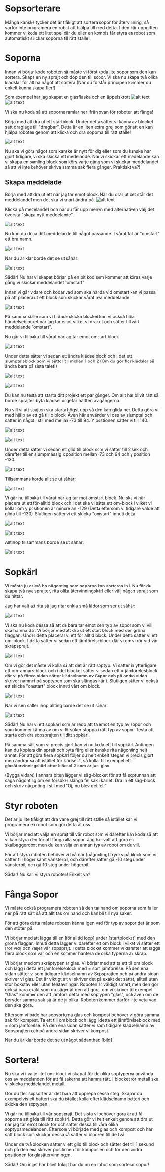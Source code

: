 # Sopsorterare 

Många kanske tycker det är tråkigt att sortera sopor för återvinning, så varför inte programera en robot att hjälpa till med detta. I den här uppgiften kommer vi koda ett litet spel där du eller en kompis får styra en robot som automatiskt skickar soporna till rätt ställe!

# Soporna
Innan vi börjar kode roboten så måste vi först koda lite sopor som den kan sortera. Skapa en ny sprajt och döp den till sopor. Vi ska nu skapa två olika klädslar för att ha något att sortera (När du förstår principen kommer du enkelt kunna skapa fler!)

Som exempel har jag skapat en glasflaska och en äppelskrott 
![alt text](https://github.com/Kodcentrum/Scratchuppgifter-v3/blob/feature_sopsorterare/Robot_sopsorterare/soptypGlas.PNG)
![alt text](https://github.com/Kodcentrum/Scratchuppgifter-v3/blob/feature_sopsorterare/Robot_sopsorterare/soptypKompost.PNG)

Vi ska nu koda så att soporna ramlar ner ifrån ovan för roboten att fånga! 

Börja med att dra ut ett startblock. Under detta sätter vi känna av blocket sätt dragläge till "dragbar". Detta är en liten extra grej som gör att en kan hjälpa roboten genom att klicka och dra soporna till rätt ställe!

![alt text](https://github.com/Kodcentrum/Scratchuppgifter-v3/blob/feature_sopsorterare/Robot_sopsorterare/draglageDragbar.PNG)

Nu ska vi göra något som kanske är nytt för dig eller som du kanske har gjort tidigare, vi ska skicka ett medelande. När vi skickar ett medelande kan vi skapa en samling block som körs varje gång som vi skickar meddelandet så att vi inte behöver skriva samma sak flera gånger. Praktiskt va?! 

## Skapa meddelade

Börja med att dra ut ett när jag tar emot block. När du drar ut det står det meddelande1 men det ska vi snart ändra på.
![alt text](https://github.com/Kodcentrum/Scratchuppgifter-v3/blob/feature_sopsorterare/Robot_sopsorterare/narJagTarMotMeddelande.PNG)

Klicka på medelande1 och när du får upp menyn med alternativen välj det översta "skapa nytt meddelande". 

![alt text](https://github.com/Kodcentrum/Scratchuppgifter-v3/blob/feature_sopsorterare/Robot_sopsorterare/narJagTarMotNyttMeddelande.PNG)

Nu kan du döpa ditt meddelande till något passande. I vårat fall är "omstart" ett bra namn. 

![alt text](https://github.com/Kodcentrum/Scratchuppgifter-v3/blob/feature_sopsorterare/Robot_sopsorterare/SkapaBorjaOm.PNG)

När du är klar borde det se ut såhär:

![alt text](https://github.com/Kodcentrum/Scratchuppgifter-v3/blob/feature_sopsorterare/Robot_sopsorterare/narjagTarMotBorjaOm.PNG)

Sådär! Nu har vi skapat början på en bit kod som kommer att köras varje gång vi skickar meddelandet "omstart" 

Innan vi går vidare och kodar vad som ska hända vid omstart kan vi passa på att placera ut ett block som skickar vårat nya meddelande.

![alt text](https://github.com/Kodcentrum/Scratchuppgifter-v3/blob/feature_sopsorterare/Robot_sopsorterare/skickaBorjaOm.PNG)

På samma ställe som vi hittade skicka blocket kan vi också hitta händelseblocket när jag tar emot vilket vi drar ut och sätter till vårt meddelande "omstart".

Nu går vi tillbaka till vårat när jag tar emot omstart block

![alt text](https://github.com/Kodcentrum/Scratchuppgifter-v3/blob/feature_sopsorterare/Robot_sopsorterare/narjagTarMotBorjaOm.PNG)

Under detta sätter vi sedan ett ändra klädselblock och i det ett slumptalsblock som vi sätter till mellan 1 och 2 (Om du gör fler klädslar så ändra bara på sista talet!)

![alt text](https://github.com/Kodcentrum/Scratchuppgifter-v3/blob/feature_sopsorterare/Robot_sopsorterare/andraKladselHurBygg.PNG)

![alt text](https://github.com/Kodcentrum/Scratchuppgifter-v3/blob/feature_sopsorterare/Robot_sopsorterare/andraKladselSlumptal.PNG)

Du kan nu testa att starta ditt projekt ett par gånger. Om allt har blivit rätt så borde sprajten byta klädsel ungefär hälften av gångerna. 

Nu vill vi att spajten ska starta högst upp så den kan glida ner. Detta göra vi med hjälp av ett gå till x block. Även här använder vi oss av slumptal och sätter in något i stil med mellan -73 till 94. Y postionen sätter vi till 140.

![alt text](https://github.com/Kodcentrum/Scratchuppgifter-v3/blob/feature_sopsorterare/Robot_sopsorterare/gaTillPos.PNG)

![alt text](https://github.com/Kodcentrum/Scratchuppgifter-v3/blob/feature_sopsorterare/Robot_sopsorterare/gaTillPosKlar.PNG)

Under detta sätter vi sedan ett glid till block som vi sätter till 2 sek och därefter till en slumpmässig x position mellan -73 och 94 och y position -130. 

![alt text](https://github.com/Kodcentrum/Scratchuppgifter-v3/blob/feature_sopsorterare/Robot_sopsorterare/glidTillSlumptal.PNG)

Tillsammans borde allt se ut såhär:

![alt text](https://github.com/Kodcentrum/Scratchuppgifter-v3/blob/feature_sopsorterare/Robot_sopsorterare/omstartKlar.PNG)

Vi går nu tillbaka till vårat när jag tar mot omstart block. Nu ska vi här placera ut ett för-alltid block och i det ska vi sätta ett om-block i vilket vi kollar om y positionen är mindre än -129 (Detta eftersom vi tidigare valde att glida till -130). Slutligen sätter vi ett skicka "omstart" innuti detta. 

![alt text](https://github.com/Kodcentrum/Scratchuppgifter-v3/blob/feature_sopsorterare/Robot_sopsorterare/forAlltidYposOm.PNG)

![alt text](https://github.com/Kodcentrum/Scratchuppgifter-v3/blob/feature_sopsorterare/Robot_sopsorterare/forAlltidYposOmKlar.PNG)

Alltihop tillsammans borde se ut såhär:

![alt text](https://github.com/Kodcentrum/Scratchuppgifter-v3/blob/feature_sopsorterare/Robot_sopsorterare/forAlltidYposOmKlarIhopsatt.PNG)

# Sopkärl 
Vi måste ju också ha någonting som soporna kan sorteras in i. Nu får du skapa två nya sprajter, rita olika återvinningskärl eller välj någon sprajt som du hittar. 

Jag har valt att rita så jag ritar enkla små lådor som ser ut såhär:

![alt text](https://github.com/Kodcentrum/Scratchuppgifter-v3/blob/feature_sopsorterare/Robot_sopsorterare/KompostSprajt.PNG)

Vi ska nu koda dessa så att de bara tar emot den typ av sopor som vi vill ska hamna där. Vi börjar med att dra ut ett start block med den gröna flaggan. Under detta placerar vi ett för alltid block. Under detta sätter vi ett om-block. I detta sätter vi sedan ett jämförelseblock där vi om vi rör vid vår skräpsprajt. 

![alt text](https://github.com/Kodcentrum/Scratchuppgifter-v3/blob/feature_sopsorterare/Robot_sopsorterare/sopkarlskod1.PNG)

Om vi gör det måste vi kolla så att det är rätt soptyp. Vi sätter in ytterligare ett om-annars-block och i det blocket sätter vi sedan ett = jämförelesblock där vi på första sidan sätter klädselnamn av Sopor och på andra sidan skriver namnet på soptypen som ska slängas här i. Slutligen sätter vi också ett skicka "omstart" block innuti vårt om block. 
 
![alt text](https://github.com/Kodcentrum/Scratchuppgifter-v3/blob/feature_sopsorterare/Robot_sopsorterare/sopkarlskod2.PNG)

När vi sen sätter ihop allting borde det se ut såhär:

![alt text](https://github.com/Kodcentrum/Scratchuppgifter-v3/blob/feature_sopsorterare/Robot_sopsorterare/sopkarlskod2.PNG)

Sådär! Nu har vi ett sopkärl som är redo att ta emot en typ av sopor och som kommer känna av om vi försöker stoppa i rätt typ av sopor! Testa att starta och dra sopsprajten till ditt sopkärl. 

På samma sätt som vi precis gjort kan vi nu koda ett till sopkärl. Antingen kan du kopiera din sprajt och byta färg eller kanske rita någonting helt annat. För att göra flera sopkärl följer du helt enkelt stegan vi precis gjort men ändrar så att istället för klädsel 1, så kollar till exempel ett glasåtervinningskärl efter klädsel 2 som är just glas. 

(Bygga vidare)
I annars biten lägger vi säg-blocket för att få soptunnan att säga någonting om en försöker slänga fel sak i kärlet. Dra in ett säg-block och skriv någonting i stil med "Oj, nu blev det fel!"



# Styr roboten
Det är ju lite tråkigt att dra varje grej till rätt ställe så istället kan vi programera en robot som gör detta åt oss. 

Vi börjar med att välja en sprajt till vår robot som vi därefter kan koda så att vi kan styra den för att fånga alla sopor. Jag har valt att göra en skalbaggerobot men du kan välja en annan typ av robot om du vill. 

För att styra roboten behöver vi två när [någonting] trycks på block 
som vi sätter till höger samt vänsterpil, och därefter sätter gå -10 steg under vänsterpil, och gå 10 steg under högerpil. 

Sådär! Nu kan vi styra roboten! Enkelt va? 

# Fånga Sopor
Vi måste också programera roboten så den tar hand om soporna som faller ner på rätt sätt så att allt tas om hand och kan bli till nya saker. 

För att göra detta måste roboten känna igen vad för typ av sopor det är som den stöter på. 

Vi börjar med att lägga till en [för alltid loop] under [startblocket] med den gröna flaggan. Innuti detta lägger vi därefter ett om block i vilket vi sätter ett [rör vid] och väljer vår sopsprajt. I detta blocket kommer vi därefter att lägga flera block som var och en kommer hantera de olika typerna av skräp.

Vi börjar med om skräptypen är glas. Vi börjar med att ta ett till om block och lägg i detta ett jämförelseblock med = som jämförelse. På den ena sidan sätter vi som tidigare klädselnamn av Sopsprajten och på andra sidan skriver vi glas. Det är viktigt att vi skriver det på exakt det sättet, alltså utan stor bokstav eller utan felstavningar. Roboten är väldigt smart, men den gör också bara exakt som du säger åt den att göra, om vi skriver till exempel "Glas" kommer den att jämföra detta med soptypen "glas", och även om de beryder samma sak så är de ju olika. Roboten kommer därför inte veta vad den ska göra. 

Eftersom vi både har sopsorterna glas och kompost behöver vi göra samma sak för kompost. 
Ta ett till om block och lägg i detta ett jämförelseblock med = som jämförelse. På den ena sidan sätter vi som tidigare klädselnamn av Sopsprajten och på andra sidan skriver vi kompost. 

När du är klar borde det se ut något sådanthär: [bild]

# Sortera!
Nu ska vi i varje litet om-block vi skapat för de olika soptyperna använda oss av medelanden för att få sakerna att hamna rätt. I blocket för metall ska vi skicka meddelandet metall. 

Gör du fler sopsorter är det bara att upprepa dessa steg. Skapar du exempelvis ett batteri ska du istället kolla efter klädselnamn batteri och skicka den soptypen. 


Vi går nu tillbaka till vår sopsprajt. Det sista vi behöver göra är att få soporna att glida till rätt sopkärl. Detta gör vi helt enkelt genom att dra ut när jag tar emot block för och sätter dessa till våra olika soptypsmedelanden. Eftersom vi började med glas och kompost och har satt block som skickar dessa så sätter vi blocken till de två. 

Under de två blocken sätter vi ett glid till block och sätter det till 1 sekund och på den ena skriver positionen för komposten och för den andra positionen för glasåtervinningen. 

Sådär! Om inget har blivit tokigt har du nu en robot som sorterar sopor! 

